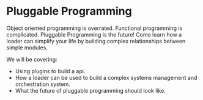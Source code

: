 Pluggable Programming
=====================

Object oriented programming is overrated.  Functional programming is complicated.
Pluggable Programming is the future!  Come learn how a loader can simplify your
life by building complex relationships between simple modules.

We will be covering:

- Using plugins to build a api.
- How a loader can be used to build a complex systems management and orchestration system.
- What the future of pluggable programming should look like.
